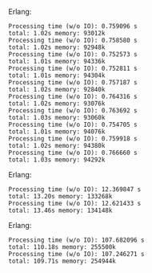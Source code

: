 
Erlang:

	Processing time (w/o IO): 0.759096 s
	total: 1.02s memory: 93012k
	Processing time (w/o IO): 0.758580 s
	total: 1.02s memory: 92948k
	Processing time (w/o IO): 0.752573 s
	total: 1.01s memory: 94336k
	Processing time (w/o IO): 0.752811 s
	total: 1.01s memory: 94304k
	Processing time (w/o IO): 0.757187 s
	total: 1.02s memory: 92840k
	Processing time (w/o IO): 0.764316 s
	total: 1.02s memory: 93076k
	Processing time (w/o IO): 0.763692 s
	total: 1.03s memory: 93060k
	Processing time (w/o IO): 0.754705 s
	total: 1.01s memory: 94076k
	Processing time (w/o IO): 0.759918 s
	total: 1.02s memory: 94380k
	Processing time (w/o IO): 0.766660 s
	total: 1.03s memory: 94292k

Erlang:

	Processing time (w/o IO): 12.369847 s
	total: 13.20s memory: 133268k
	Processing time (w/o IO): 12.621433 s
	total: 13.46s memory: 134148k

Erlang:

	Processing time (w/o IO): 107.682096 s
	total: 110.18s memory: 255500k
	Processing time (w/o IO): 107.246271 s
	total: 109.71s memory: 254944k
